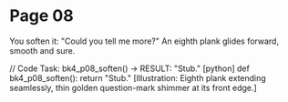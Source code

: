 # Page 08

You soften it: "Could you tell me more?"
An eighth plank glides forward, smooth and sure.

// Code Task: bk4_p08_soften() → RESULT: "Stub."
[python]
def bk4_p08_soften():
    return "Stub."
[Illustration: Eighth plank extending seamlessly, thin golden question-mark shimmer at its front edge.]
